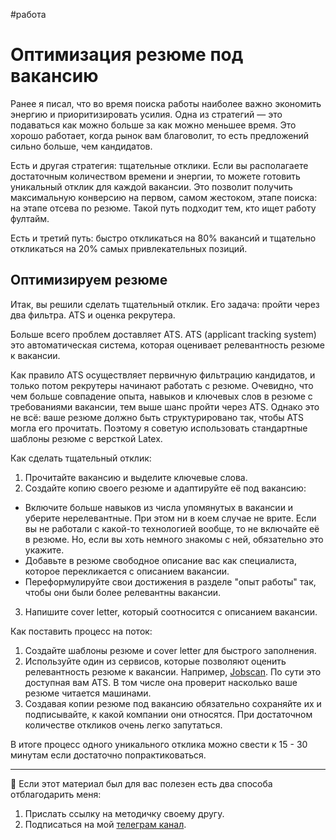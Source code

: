 #работа 

# Оптимизация резюме под вакансию

Ранее я писал, что во время поиска работы наиболее важно экономить энергию и приоритизировать усилия. Одна из стратегий — это подаваться как можно больше за как можно меньшее время. Это хорошо работает, когда рынок вам благоволит, то есть предложений сильно больше, чем кандидатов. 

Есть и другая стратегия: тщательные отклики. Если вы располагаете достаточным количеством времени и энергии, то можете готовить уникальный отклик для каждой вакансии. Это позволит получить максимальную конверсию на первом, самом жестоком, этапе поиска: на этапе отсева по резюме. Такой путь подходит тем, кто ищет работу фултайм.

Есть и третий путь: быстро откликаться на 80% вакансий и тщательно откликаться на 20% самых привлекательных позиций.

## Оптимизируем резюме

Итак, вы решили сделать тщательный отклик. Его задача: пройти через два фильтра. ATS и оценка рекрутера. 

Больше всего проблем доставляет ATS. ATS (applicant tracking system) это автоматическая система, которая оценивает релевантность резюме к вакансии. 

Как правило ATS осуществляет первичную фильтрацию кандидатов, и только потом рекрутеры начинают работать с резюме. Очевидно, что чем больше совпадение опыта, навыков и ключевых слов в резюме с требованиями вакансии, тем выше шанс пройти через ATS. Однако это не всё: ваше резюме должно быть структурировано так, чтобы ATS могла его прочитать. Поэтому я советую использовать стандартные шаблоны резюме с версткой Latex.

Как сделать тщательный отклик:
1. Прочитайте вакансию и выделите ключевые слова.
2. Создайте копию своего резюме и адаптируйте её под вакансию:
* Включите больше навыков из числа упомянутых в вакансии и уберите нерелевантные. При этом ни в коем случае не врите. Если вы не работали с какой-то технологией вообще, то не включайте её в резюме. Но, если вы хоть немного знакомы с ней, обязательно это укажите.
* Добавьте в резюме свободное описание вас как специалиста, которое перекликается с описанием вакансии. 
* Переформулируйте свои достижения в разделе "опыт работы" так, чтобы они были более релевантны вакансии. 
3. Напишите cover letter, который соотносится с описанием вакансии.

Как поставить процесс на поток:
1. Создайте шаблоны резюме и cover letter для быстрого заполнения.
2. Используйте один из сервисов, которые позволяют оценить релевантность резюме к вакансии. Например, [Jobscan](https://www.jobscan.co). По сути это доступная вам ATS. В том числе она проверит насколько ваше резюме читается машинами.
3. Создавая копии резюме под вакансию обязательно сохраняйте их и подписывайте, к какой компании они относятся. При достаточном количестве откликов очень легко запутаться.

В итоге процесс одного уникального отклика можно свести к 15 - 30 минутам если достаточно попрактиковаться.

---

🤗 Если этот материал был для вас полезен есть два способа отблагодарить меня:
1. Прислать ссылку на методичку своему другу.
2. Подписаться на мой [телеграм канал](https://t.me/boris_again).
